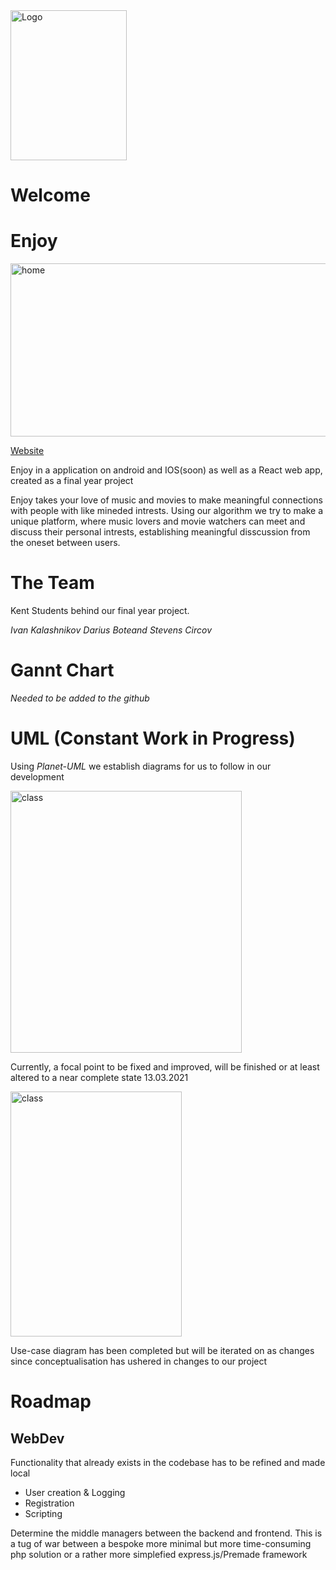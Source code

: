 <img src="https://enjoys.cool/SandBox/logo.png" alt="Logo" width="186" height="240" class="jop-noMdConv">

# Welcome

# Enjoy

<img src="https://enjoys.cool/SandBox/home.png" alt="home" width="526" height="277" class="jop-noMdConv">

[Website](/usr/share/joplin-desktop/resources/app.asar/enjoys.cool "https://enjoys.cool")

Enjoy in a application on android and IOS(soon) as well as a React web app, created as a final year project

Enjoy takes your love of music and movies to make meaningful connections with people with like mineded intrests.
Using our algorithm we try to make a unique platform, where music lovers and movie watchers can meet and discuss
their personal intrests, establishing meaningful disscussion from the oneset between users.

# The Team

Kent Students behind our final year project.

*Ivan Kalashnikov*
*Darius Boteand*
*Stevens Circov*

# Gannt Chart

*Needed to be added to the github*

# UML (Constant Work in Progress)

Using *Planet-UML* we establish diagrams for us to follow in our development

<img src="https://enjoys.cool/SandBox/class.png" alt="class" width="370" height="419" class="jop-noMdConv">

Currently, a focal point to be fixed and improved, will be finished or at least altered to a near complete state 13.03.2021

<img src="https://enjoys.cool/SandBox/usecase.png" alt="class" width="274" height="392" class="jop-noMdConv">

Use-case diagram has been completed but will be iterated on as changes since conceptualisation has ushered in changes to our project

# Roadmap

## WebDev

Functionality that already exists in the codebase has to be refined and made local
* User creation & Logging
* Registration 
* Scripting

Determine the middle managers between the backend and frontend.
This is a tug of war between a bespoke more minimal but more time-consuming php solution or a rather more simplefied express.js/Premade framework

